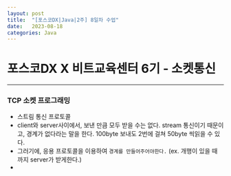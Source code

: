 ```yaml
---
layout: post
title:  "[포스코DX|Java|2주] 8일차 수업"
date:   2023-08-18
categories: Java
---
```


# 포스코DX X 비트교육센터 6기 - 소켓통신

--- 

### TCP 소켓 프로그래밍

- 스트림 통신 프로토콜
- client와 server사이에서, 보낸 만큼 모두 받을 수는 없다. stream 통신이기 때문이고, 경계가 없다라는 말을 한다. 100byte 보내도 2번에 걸쳐 50byte 씩읽을 수 있다.
- 그러기에, 응용 프로토콜을 이용하여 `경계를 만들어주어야한다.` (ex. 개행이 있을 때 까지 server가 받게한다.) 
- 
